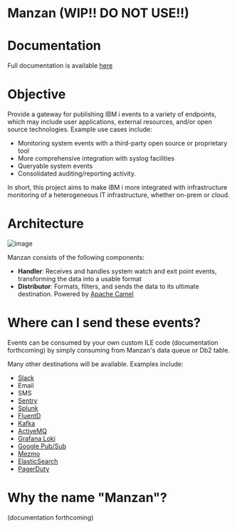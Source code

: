 # Manzan (WIP!! DO NOT USE!!)

# Documentation

Full documentation is available [here](http://theprez.github.io/Manzan/)

# Objective

Provide a gateway for publishing IBM i events to a variety of endpoints, which may include user applications, external resources, and/or open source technologies. Example use cases include:
- Monitoring system events with a third-party open source or proprietary tool
- More comprehensive integration with syslog facilities
- Queryable system events
- Consolidated auditing/reporting activity. 

In short, this project aims to make IBM i more integrated with infrastructure monitoring of a heterogeneous IT infrastructure, whether on-prem or cloud.

# Architecture

![image](https://user-images.githubusercontent.com/17914061/208200501-d0c14907-ed47-4248-ab89-9728e197ddb6.png)


Manzan consists of the following components:
- **Handler**: Receives and handles system watch and exit point events, transforming the data into a usable format
- **Distributor**: Formats, filters, and sends the data to its ultimate destination. Powered by [Apache Camel](http://camel.apache.org)

# Where can I send these events?

Events can be consumed by your own custom ILE code (documentation forthcoming) by simply consuming from Manzan's data queue or Db2 table. 

Many other destinations will be available. Examples include:
- [Slack](http://slack.com)
- Email
- SMS
- [Sentry](http://sentry.io)
- [Splunk](http://splunk.com)
- [FluentD](http://fluentd.org)
- [Kafka](http://kafka.apache.org)
- [ActiveMQ](http://activemq.apache.org/)
- [Grafana Loki](https://grafana.com/oss/loki/)
- [Google Pub/Sub](https://cloud.google.com/pubsub)
- [Mezmo](http://mezmo.com)
- [ElasticSearch](http://elastic.co)
- [PagerDuty](http://pagerduty.com)

# Why the name "Manzan"?

(documentation forthcoming)
